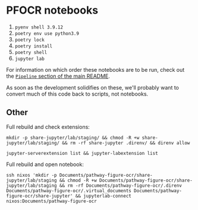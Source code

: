 # PFOCR notebooks

1. `pyenv shell 3.9.12`
2. `poetry env use python3.9`
3. `poetry lock`
4. `poetry install`
5. `poetry shell`
6. `jupyter lab`

For information on which order these notebooks are to be run, check out the [`Pipeline` section of the main README](https://github.com/wikipathways/pathway-figure-ocr#pipeline).

As soon as the development solidifies on these, we'll probably want to convert much of this code back to scripts, not notebooks.

## Other

Full rebuild and check extensions:

```
mkdir -p share-jupyter/lab/staging/ && chmod -R +w share-jupyter/lab/staging/ && rm -rf share-jupyter .direnv/ && direnv allow
```

```
jupyter-serverextension list && jupyter-labextension list
```

Full rebuild and open notebook:

```
ssh nixos 'mkdir -p Documents/pathway-figure-ocr/share-jupyter/lab/staging && chmod -R +w Documents/pathway-figure-ocr/share-jupyter/lab/staging && rm -rf Documents/pathway-figure-ocr/.direnv Documents/pathway-figure-ocr/.virtual_documents Documents/pathway-figure-ocr/share-jupyter' && jupyterlab-connect nixos:Documents/pathway-figure-ocr
```
